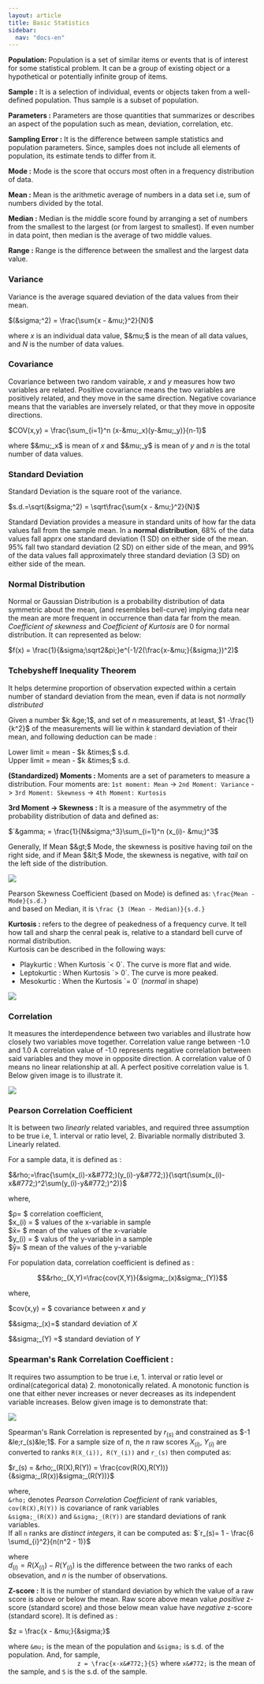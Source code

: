 ```yaml
---
layout: article
title: Basic Statistics
sidebar:
  nav: "docs-en"
---
```



**Population:** Population is a set of similar items or events that is of interest for some statistical problem. It can be a group of existing object or a hypothetical or potentially infinite group of items.

**Sample :** It is a selection of individual, events or objects taken from a well-defined population. Thus sample is a subset of population.

**Parameters :** Parameters are those quantities that summarizes or describes an aspect of the population such as mean, deviation, correlation, etc.

**Sampling Error :** It is the difference between sample statistics and population parameters. Since, samples does not include all elements of population, its estimate tends to differ from it.

**Mode :** Mode is the score that occurs most often in a frequency distribution of data.

**Mean :** Mean is the arithmetic average of numbers in a data set i.e, sum of numbers divided by the total.

**Median :** Median is the middle score found by arranging a set of numbers from the smallest to the largest (or from largest to smallest). If even number in data point, then median is the average of two middle values.

**Range :** Range is the difference between the smallest and the largest data value.

### Variance 
Variance is the average squared deviation of the data values from their mean.

$(&sigma;^2) = \frac{\sum{x - &mu;}^2}{N}$

where $x$ is an individual data value, $&mu;$ is the mean of all data values, and $N$ is the number of data values.

### Covariance
Covariance between two random vairable, $x$ and $y$ measures how two variables are related. Positive covariance means the two variables are positively related, and they move in the same direction.
Negative covariance means that the variables are inversely related, or that they move in opposite directions.

$COV(x,y) = \frac{\sum_{i=1}^n (x-&mu;_x)(y-&mu;_y)}{n-1}$

where $&mu;_x$ is mean of $x$ and $&mu;_y$ is mean of $y$ and $n$ is the total number of data values.

### Standard Deviation 
Standard Deviation is the square root of the variance.

$s.d.=\sqrt(&sigma;^2) = \sqrt\frac{\sum{x - &mu;}^2}{N}$

Standard Deviation provides a measure in standard units of how far the data values fall from the sample mean. In a **normal distribution**, 68% of the data values fall apprx one standard deviation (1 SD) on either side of the mean. 
95% fall two standard deviation (2 SD) on either side of the mean, and 99% of the data values fall approximately three standard deviation (3 SD) on either side of the mean.

### Normal Distribution 
Normal or Gaussian Distribution is a probability distribution of data symmetric about the mean, (and resembles bell-curve) implying data near the mean are more frequent in occurrence than data far from the mean. 
_Coefficient of skewness_ and _Coefficient of Kurtosis_ are 0 for normal distribution. It can represented as below:

$f(x) = \frac{1}{&sigma;\sqrt2&pi;}e^(-1/2(\frac{x-&mu;}{&sigma;})^2)$

### Tchebysheff Inequality Theorem 
It helps determine proportion of observation expected within a certain number of standard deviation from the mean, even if data is not _normally distributed_

Given a number $k &ge;1$, and set of $n$ measurements, at least, $1 -\frac{1}{k^2}$ of the measurements will lie within $k$ standard deviation of their mean, and following deduction can be made :

Lower limit = mean - $k &times;$ s.d.<br>
Upper limit = mean - $k &times;$ s.d.<br>

**(Standardized) Moments :** Moments are a set of parameters to measure a distribution. Four moments are: `1st moment: Mean` -> `2nd Moment: Variance` -> `3rd Moment: Skewness` -> `4th Moment: Kurtosis`

**3rd Moment -> Skewness :** It is a measure of the asymmetry of the probability distribution of data and defined as:

$`&gamma; = \frac{1}{N&sigma;^3}\sum_{i=1}^n (x_(i)- &mu;)^3$

Generally, If Mean $&gt;$ Mode, the skewness is positive having _tail_ on the right side, and if Mean $&lt;$ Mode, the skewness is negative, with  _tail_ on the left side of the distribution.

<img class="image image--xl" src="/assets/img/skew.png"/>


Pearson Skewness Coefficient (based on Mode) is defined as: `\frac{Mean - Mode}{s.d.}` <br>and based on Median, it is `\frac {3 (Mean - Median)}{s.d.}`


**Kurtosis :** refers to the degree of peakedness of a frequency curve. It tell how tall and sharp the cenral peak is, relative to a standard bell curve of normal distribution.<br>
Kurtosis can be described in the following ways:
<ul>
	<li>Playkurtic : When Kurtosis `&lt; 0`. The curve is more flat and wide.</li>
	<li>Leptokurtic : When Kurtosis `&gt; 0`. The curve is more peaked.</li>
	<li>Mesokurtic : When the Kurtosis `= 0` (<i>normal</i> in shape)</li>
</ul>
<img class="image image--xl" src="/assets/img/kurt.png"/>

### Correlation
 It measures the interdependence between two variables and illustrate how closely two variables move together. Correlation value range between -1.0 and 1.0
A correlation value of -1.0 represents negative correlation between said variables and they move in opposite direction. A correlation value of 0 means no linear relationship at all. A perfect positive correlation value is 1. Below given image is to illustrate it.

<img class="image image--xl" src="/assets/img/Corr_coeff.png"/>

### Pearson Correlation Coefficient
It is between two _linearly_ related variables, and required three assumption to be true i.e, 1. interval or ratio level, 2. Bivariable normally distributed 3. Linearly related.

For a sample data, it is defined as :

$&rho;=\frac{\sum(x_(i)-x&#772;)(y_(i)-y&#772;)}{\sqrt(\sum(x_(i)-x&#772;)^2\sum(y_(i)-y&#772;)^2)}$

where,<br>

$&rho;= $ correlation coefficient,<br>
$x_(i) = $ values of the x-variable in sample<br>
$x&#772;= $ mean of the values of the x-variable <br>
$y_(i) = $ valus of the y-variable in a sample <br> 
$y&#772;= $ mean of the values of the y-variable

For population data, correlation coefficient is defined as :

$$&rho;_(X,Y)=\frac{cov(X,Y)}{&sigma;_(x)&sigma;_(Y)}$$

where,


$cov(x,y) = $ covariance between $x$ and $y$

$&sigma;_(x)=$ standard deviation of $X$

$&sigma;_(Y) =$ standard deviation of $Y$

### Spearman's Rank Correlation Coefficient :
It requires two assumption to be true i.e, 1. interval or ratio level or ordinal(categorical data) 2. monotonically related. A monotonic function is one that either never increases or never decreases as its independent variable increases. Below given image is to demonstrate that:

<img class="image image--xl" src="/assets/img/monotonic.png"/>

Spearman's Rank Correlation is represented by $r_(s)$ and constrained as $-1 &le;r_(s)&le;1$. For a sample size of $n$, the $n$ raw scores $X_(i)$, $Y_(i)$ are converted to ranks `R(X_(i)), R(Y_(i))` and `r_(s)` then computed as: 

$r_(s) = &rho;_(R(X),R(Y)) = \frac{cov(R(X),R(Y))}{&sigma;_(R(x))&sigma;_(R(Y))}$


where,<br>
`&rho;` denotes _Pearson Correlation Coefficient_ of rank variables,<br>`cov(R(X),R(Y))` is covariance of rank variables <br>`&sigma;_(R(X))` and `&sigma;_(R(Y))` are standard deviations of rank variables.<br>
If all `n` ranks are _distinct integers_, it can be computed as:
$`r_(s)= 1 - \frac{6 \sumd_{i}^2}{n(n^2 - 1)}$

where<br>
$d_(i) = R(X_(i)) - R(Y_(i))$ is the difference between the two ranks of each obsevation, and $n$ is the number of observations.

**Z-score :** It is the number of standard deviation by which the value of a raw score is above or below the mean. Raw score above mean value _positive_ z-score (standard score) and those below mean value have _negative_ z-score (standard score). It is defined as :

$z = \frac{x - &mu;}{&sigma;}$ 
<br>

where `&mu;` is the mean of the population and `&sigma;` is s.d. of the population. And, for sample,<br>
&emsp;&emsp;&emsp;&emsp;&emsp;&emsp;&emsp;&emsp;&emsp;&emsp;`z = \frac{x-x&#772;}{S}` where `x&#772;` is the mean of the sample, and `S` is the s.d. of the sample.
</p>